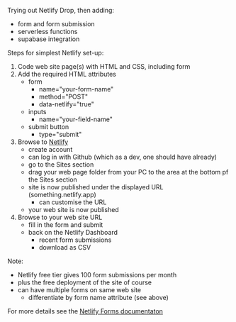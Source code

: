 Trying out Netlify Drop, then adding:
- form and form submission
- serverless functions
- supabase integration

Steps for simplest Netlify set-up:
1. Code web site page(s) with HTML and CSS, including form
2. Add the required HTML attributes
    - form 
        - name="your-form-name"
        - method="POST"
        - data-netlify="true"
    - inputs
        - name="your-field-name"
    - submit button
        - type="submit"
3. Browse to [Netlify](netlify.com)
    - create account
    - can log in with Github (which as a dev, one should have already)
    - go to the Sites section
    - drag your web page folder from your PC to the area at the bottom pf the Sites section
    - site is now published under the displayed URL (something.netlify.app)
        - can customise the URL
    - your web site is now published 
4. Browse to your web site URL
    - fill in the form and submit
    - back on the Netlify Dashboard
        - recent form submissions
        - download as CSV

Note:
- Netlify free tier gives 100 form submissions per month
- plus the free deployment of the site of course
- can have multiple forms on same web site
    - differentiate by form name attribute (see above)

For more details see the [Netlify Forms documentaton](https://docs.netlify.com/forms/setup/)



        
